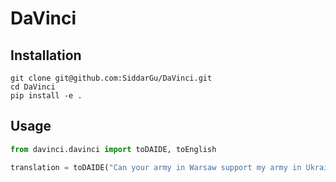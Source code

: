 # DaVinci

## Installation
```
git clone git@github.com:SiddarGu/DaVinci.git
cd DaVinci
pip install -e .
```

## Usage
```python
from davinci.davinci import toDAIDE, toEnglish

translation = toDAIDE("Can your army in Warsaw support my army in Ukraine?")
```